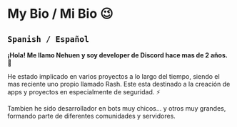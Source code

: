 # My Bio / Mi Bio 😉
## `Spanish / Español`
__¡Hola! Me llamo Nehuen y soy developer de Discord hace mas de 2 años.__ 🤖

He estado implicado en varios proyectos a lo largo del tiempo, siendo el mas reciente uno propio llamado Rash. Este esta destinado a la creación de apps y proyectos en especialmente de seguridad. ⚡

Tambien he sido desarrollador en bots muy chicos... y otros muy grandes, formando parte de diferentes comunidades y servidores.



